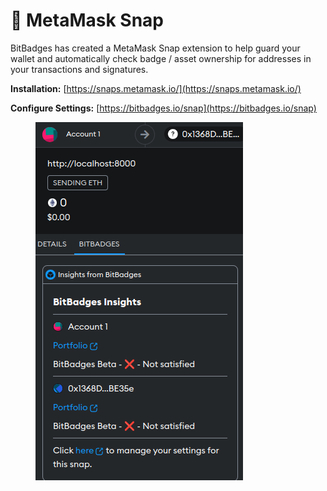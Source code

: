 # 🦊 MetaMask Snap

BitBadges has created a MetaMask Snap extension to help guard your wallet and automatically check badge / asset ownership for addresses in your transactions and signatures.

**Installation:** [https://snaps.metamask.io/](https://snaps.metamask.io/)

**Configure Settings:** [https://bitbadges.io/snap](https://bitbadges.io/snap)

<figure><img src="../.gitbook/assets/image (94).png" alt=""><figcaption></figcaption></figure>
